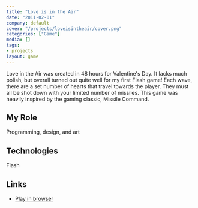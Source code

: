 ```yaml
---
title: "Love is in the Air"
date: "2011-02-01"
company: default
cover: "/projects/loveisintheair/cover.png"
categories: ["Game"]
media: []
tags:
- projects
layout: game
---
```


Love in the Air was created in 48 hours for Valentine's Day. It lacks much polish, but overall turned out quite well for my first Flash game! Each wave, there are a set number of hearts that travel towards the player. They must all be shot down with your limited number of missiles. This game was heavily inspired by the gaming classic, Missile Command.

## My Role
Programming, design, and art

## Technologies
Flash

## Links
* [Play in browser](/projects/loveisintheair/play.html)